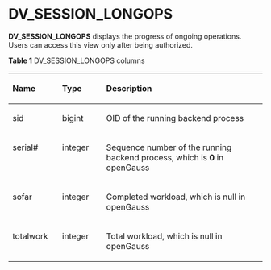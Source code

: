 # DV\_SESSION\_LONGOPS<a name="EN-US_TOPIC_0000001116401258"></a>

**DV\_SESSION\_LONGOPS**  displays the progress of ongoing operations. Users can access this view only after being authorized.

**Table  1**  DV\_SESSION\_LONGOPS columns

<a name="en-us_topic_0059778522_tb97c127d18eb4eda81742a274e687cf3"></a>
<table><thead align="left"><tr id="en-us_topic_0059778522_reb652dd1cd73421980df31102f7b24f5"><th class="cellrowborder" valign="top" width="19.56%" id="mcps1.2.4.1.1"><p id="en-us_topic_0059778522_a5bfb636f284f4df196b4d8a2aef99d59"><a name="en-us_topic_0059778522_a5bfb636f284f4df196b4d8a2aef99d59"></a><a name="en-us_topic_0059778522_a5bfb636f284f4df196b4d8a2aef99d59"></a>Name</p>
</th>
<th class="cellrowborder" valign="top" width="17.37%" id="mcps1.2.4.1.2"><p id="en-us_topic_0059778522_af2161459154e408688b8c2d914eed918"><a name="en-us_topic_0059778522_af2161459154e408688b8c2d914eed918"></a><a name="en-us_topic_0059778522_af2161459154e408688b8c2d914eed918"></a>Type</p>
</th>
<th class="cellrowborder" valign="top" width="63.07000000000001%" id="mcps1.2.4.1.3"><p id="en-us_topic_0059778522_a9a3acb9f4b484d3b94935b59a8c70666"><a name="en-us_topic_0059778522_a9a3acb9f4b484d3b94935b59a8c70666"></a><a name="en-us_topic_0059778522_a9a3acb9f4b484d3b94935b59a8c70666"></a>Description</p>
</th>
</tr>
</thead>
<tbody><tr id="en-us_topic_0059778522_r646fddda308344e693c10107458cdd3d"><td class="cellrowborder" valign="top" width="19.56%" headers="mcps1.2.4.1.1 "><p id="en-us_topic_0059778522_ae459368b0ba4440ba0fc1a969839d406"><a name="en-us_topic_0059778522_ae459368b0ba4440ba0fc1a969839d406"></a><a name="en-us_topic_0059778522_ae459368b0ba4440ba0fc1a969839d406"></a>sid</p>
</td>
<td class="cellrowborder" valign="top" width="17.37%" headers="mcps1.2.4.1.2 "><p id="en-us_topic_0059778522_a587cff10d7e346408214d3a930297b2a"><a name="en-us_topic_0059778522_a587cff10d7e346408214d3a930297b2a"></a><a name="en-us_topic_0059778522_a587cff10d7e346408214d3a930297b2a"></a>bigint</p>
</td>
<td class="cellrowborder" valign="top" width="63.07000000000001%" headers="mcps1.2.4.1.3 "><p id="en-us_topic_0059778522_a541e481e32e5469080c74fe01ac86f43"><a name="en-us_topic_0059778522_a541e481e32e5469080c74fe01ac86f43"></a><a name="en-us_topic_0059778522_a541e481e32e5469080c74fe01ac86f43"></a>OID of the running backend process</p>
</td>
</tr>
<tr id="en-us_topic_0059778522_recb247bedfd149f89cbd99ee25a3f439"><td class="cellrowborder" valign="top" width="19.56%" headers="mcps1.2.4.1.1 "><p id="en-us_topic_0059778522_a6108de28c0594ddcafe274fa8c9b098a"><a name="en-us_topic_0059778522_a6108de28c0594ddcafe274fa8c9b098a"></a><a name="en-us_topic_0059778522_a6108de28c0594ddcafe274fa8c9b098a"></a>serial#</p>
</td>
<td class="cellrowborder" valign="top" width="17.37%" headers="mcps1.2.4.1.2 "><p id="en-us_topic_0059778522_a3be93a45c9514f6f9d8f0f24cf9ca4c9"><a name="en-us_topic_0059778522_a3be93a45c9514f6f9d8f0f24cf9ca4c9"></a><a name="en-us_topic_0059778522_a3be93a45c9514f6f9d8f0f24cf9ca4c9"></a>integer</p>
</td>
<td class="cellrowborder" valign="top" width="63.07000000000001%" headers="mcps1.2.4.1.3 "><p id="en-us_topic_0059778522_ad8289f39a1d94598b2da14d9e57b362b"><a name="en-us_topic_0059778522_ad8289f39a1d94598b2da14d9e57b362b"></a><a name="en-us_topic_0059778522_ad8289f39a1d94598b2da14d9e57b362b"></a>Sequence number of the running backend process, which is <strong id="b2079493734417"><a name="b2079493734417"></a><a name="b2079493734417"></a>0</strong> in <span id="text1798254510538"><a name="text1798254510538"></a><a name="text1798254510538"></a>openGauss</span></p>
</td>
</tr>
<tr id="en-us_topic_0059778522_r96b31205a16e448bb1072491014b7c63"><td class="cellrowborder" valign="top" width="19.56%" headers="mcps1.2.4.1.1 "><p id="en-us_topic_0059778522_a5c7696e0d47247019461c98ac62c9832"><a name="en-us_topic_0059778522_a5c7696e0d47247019461c98ac62c9832"></a><a name="en-us_topic_0059778522_a5c7696e0d47247019461c98ac62c9832"></a>sofar</p>
</td>
<td class="cellrowborder" valign="top" width="17.37%" headers="mcps1.2.4.1.2 "><p id="en-us_topic_0059778522_a399f34fc25984ead8e0002a666d3b63f"><a name="en-us_topic_0059778522_a399f34fc25984ead8e0002a666d3b63f"></a><a name="en-us_topic_0059778522_a399f34fc25984ead8e0002a666d3b63f"></a>integer</p>
</td>
<td class="cellrowborder" valign="top" width="63.07000000000001%" headers="mcps1.2.4.1.3 "><p id="en-us_topic_0059778522_a688b97a708f54c1aa81bc8bea213fc1d"><a name="en-us_topic_0059778522_a688b97a708f54c1aa81bc8bea213fc1d"></a><a name="en-us_topic_0059778522_a688b97a708f54c1aa81bc8bea213fc1d"></a>Completed workload, which is null in <span id="text0574122716197"><a name="text0574122716197"></a><a name="text0574122716197"></a>openGauss</span></p>
</td>
</tr>
<tr id="en-us_topic_0059778522_re5e3ffcbf75a4f83903447762d853b3c"><td class="cellrowborder" valign="top" width="19.56%" headers="mcps1.2.4.1.1 "><p id="en-us_topic_0059778522_ae8777602843c426e899de5e7e97ef4ce"><a name="en-us_topic_0059778522_ae8777602843c426e899de5e7e97ef4ce"></a><a name="en-us_topic_0059778522_ae8777602843c426e899de5e7e97ef4ce"></a>totalwork</p>
</td>
<td class="cellrowborder" valign="top" width="17.37%" headers="mcps1.2.4.1.2 "><p id="en-us_topic_0059778522_a8c533c7d72174b5eaead65cc473b313d"><a name="en-us_topic_0059778522_a8c533c7d72174b5eaead65cc473b313d"></a><a name="en-us_topic_0059778522_a8c533c7d72174b5eaead65cc473b313d"></a>integer</p>
</td>
<td class="cellrowborder" valign="top" width="63.07000000000001%" headers="mcps1.2.4.1.3 "><p id="en-us_topic_0059778522_ab5874a4cb99c4a44a29e897fc00a4217"><a name="en-us_topic_0059778522_ab5874a4cb99c4a44a29e897fc00a4217"></a><a name="en-us_topic_0059778522_ab5874a4cb99c4a44a29e897fc00a4217"></a>Total workload, which is null in <span id="text12520192961919"><a name="text12520192961919"></a><a name="text12520192961919"></a>openGauss</span></p>
</td>
</tr>
</tbody>
</table>

